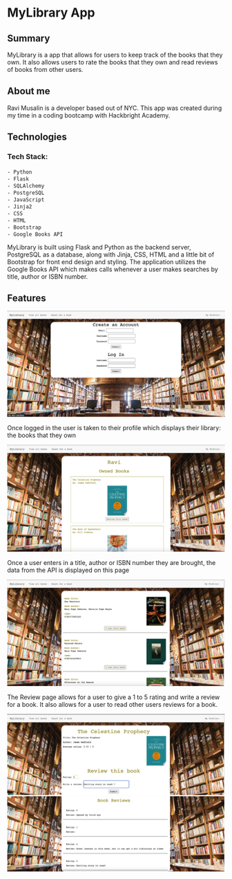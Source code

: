 # MyLibrary App

## Summary

MyLibrary is a app that allows for users to keep track of the books that they own. It also allows users to rate the books that they own and read reviews of books from other users. 

## About me

Ravi Musalin is a developer based out of NYC. This app was created during my time in a coding bootcamp with Hackbright Academy. 

## Technologies 

### Tech Stack:
    - Python
    - Flask
    - SQLAlchemy
    - PostgreSQL
    - JavaScript
    - Jinja2
    - CSS
    - HTML 
    - Bootstrap
    - Google Books API

MyLibrary is built using Flask and Python as the backend server, PostgreSQL as a database, along with Jinja, CSS, HTML and a little bit of Bootstrap for front end design and styling. The application utilizes the Google Books API which makes calls whenever a user makes searches by title, author or ISBN number.

## Features

<p align="center">
  <img src="/static/Login.png">

  <p>Once logged in the user is taken to their profile which displays their library: the books that they own</p>

  <img src="/static/User_Profile.png">

  <p>Once a user enters in a title, author or ISBN number they are brought, the data from the API is displayed on this page</p>

  <img src="/static/Book_Search.png">

  <p>The Review page allows for a user to give a 1 to 5 rating and write a review for a book. It also allows for a user to read other users reviews for a book. </p>

  <img src="/static/Book_Review.png">
  <img src="/static/User_Reviews.png">

</p>
